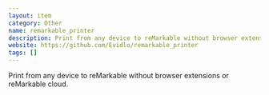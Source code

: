 ```yaml
---
layout: item
category: Other
name: remarkable_printer
description: Print from any device to reMarkable without browser extensions or reMarkable cloud.
website: https://github.com/Evidlo/remarkable_printer
tags: []
---
```


Print from any device to reMarkable without browser extensions or reMarkable cloud.
